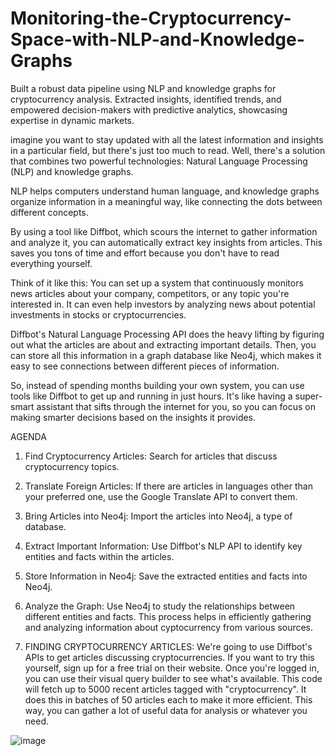 # Monitoring-the-Cryptocurrency-Space-with-NLP-and-Knowledge-Graphs
Built a robust data pipeline using NLP and knowledge graphs for cryptocurrency analysis. Extracted insights, identified trends, and empowered decision-makers with predictive analytics, showcasing expertise in dynamic markets.

imagine you want to stay updated with all the latest information and insights in a particular field, but there's just too much to read. Well, there's a solution that combines two powerful technologies: Natural Language Processing (NLP) and knowledge graphs.

NLP helps computers understand human language, and knowledge graphs organize information in a meaningful way, like connecting the dots between different concepts.

By using a tool like Diffbot, which scours the internet to gather information and analyze it, you can automatically extract key insights from articles. This saves you tons of time and effort because you don't have to read everything yourself.

Think of it like this: You can set up a system that continuously monitors news articles about your company, competitors, or any topic you're interested in. It can even help investors by analyzing news about potential investments in stocks or cryptocurrencies.

Diffbot's Natural Language Processing API does the heavy lifting by figuring out what the articles are about and extracting important details. Then, you can store all this information in a graph database like Neo4j, which makes it easy to see connections between different pieces of information.

So, instead of spending months building your own system, you can use tools like Diffbot to get up and running in just hours. It's like having a super-smart assistant that sifts through the internet for you, so you can focus on making smarter decisions based on the insights it provides.

AGENDA
1. Find Cryptocurrency Articles: Search for articles that discuss cryptocurrency topics.
2. Translate Foreign Articles: If there are articles in languages other than your preferred one, use the Google Translate API to convert them.
3. Bring Articles into Neo4j: Import the articles into Neo4j, a type of database.
4. Extract Important Information: Use Diffbot's NLP API to identify key entities and facts within the articles.
5. Store Information in Neo4j: Save the extracted entities and facts into Neo4j.
6. Analyze the Graph: Use Neo4j to study the relationships between different entities and facts.
This process helps in efficiently gathering and analyzing information about cyptocurrency from various sources.

1. FINDING CRYPTOCURRENCY ARTICLES:
   We're going to use Diffbot's APIs to get articles discussing cryptocurrencies. If you want to try this yourself, sign up for a free trial on their website. Once you're logged in, you can use their visual query builder to see what's available. This code will fetch up to 5000 recent articles tagged with "cryptocurrency". It does this in batches of 50 articles each to make it more efficient. This way, you can gather a lot of useful data for analysis or whatever you need.

![image](https://github.com/ABHHI88/Monitoring-the-Cryptocurrency-Space-with-NLP-and-Knowledge-Graphs/assets/116937921/4f60f590-ee1b-4695-a56a-4a82914b36ad)
